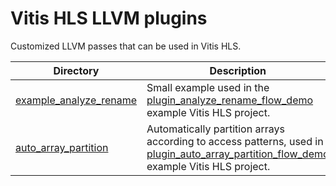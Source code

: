 # Vitis HLS LLVM plugins

Customized LLVM passes that can be used in Vitis HLS.  

Directory            | Description      
---------------------|------------------
[example_analyze_rename](example_analyze_rename) | Small example used in the [plugin_analyze_rename_flow_demo](../vitis_hls_examples/plugin_analyze_rename_flow_demo) example Vitis HLS project.
[auto_array_partition](auto_array_partition) | Automatically partition arrays according to access patterns, used in [plugin_auto_array_partition_flow_demo](../vitis_hls_examples/plugin_auto_array_partition_flow_demo) example Vitis HLS project.

